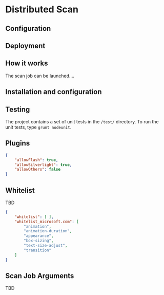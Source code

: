 # Distributed Scan

## Configuration

## Deployment

## How it works

The scan job can be launched....

## Installation and configuration

## Testing

The project contains a set of unit tests in the `/test/` directory. To run the unit tests, type `grunt nodeunit`.

## Plugins 

```json
{
    "allowFlash": true,
    "allowSilverlight": true,
    "allowOthers": false
}
```

## Whitelist

TBD

```json
{
    "whitelist": [ ],
    "whitelist_microsoft.com": [
        "animation",
        "animation-duration",
        "appearance",
        "box-sizing",
        "text-size-adjust",
        "transition"
    ]
}
```

## Scan Job Arguments

TBD